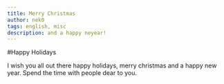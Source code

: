```yaml
---
title: Merry Christmas
author: nek0
tags: english, misc
description: and a happy neyear!
---
```


#Happy Holidays

I wish you all out there happy holidays, merry christmas and a happy new year. Spend the time with people dear to you.
